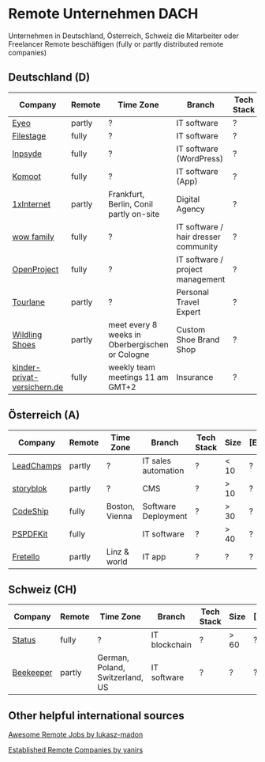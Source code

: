 # Remote Unternehmen DACH
Unternehmen in Deutschland, Österreich, Schweiz die Mitarbeiter oder Freelancer Remote beschäftigen (fully or partly distributed remote companies)

## Deutschland (D)
Company | Remote | Time Zone | Branch | Tech Stack | Size | [E]mployer/[F]reelancer | Job Page
--- | ---| --- | --- | --- | --- | --- | ---
[Eyeo](https://eyeo.com) | partly | ? | IT software | ? | ? | ? | [Jobs](https://eyeo.com/jobs/#!/available_positions)
[Filestage](https://filestage.io) | fully | ? | IT software | ? | ? | ? | [Jobs](https://help.filestage.io/en/articles/1459635-open-positions)
[Inpsyde](https://inpsyde.com) | fully | ? | IT software (WordPress) | ? | ? | ? | [Jobs](https://inpsyde.com/remote-jobs/)
[Komoot](https://www.komoot.de) | fully | ? | IT software (App) | ? | ? | ? | [Jobs](https://www.komoot.de/jobs)
[1xInternet](https://www.1xinternet.de/de) | partly | Frankfurt, Berlin, Conil partly on-site | Digital Agency | ? | ? | ? | [Jobs](https://www.1xinternet.de/de/node/123)
[wow family](https://www.wowfamily.de) | fully | ? | IT software / hair dresser community | ? | ? | ? | [Jobs](https://www.wowfamily.de/career)
[OpenProject](https://www.openproject.org) | fully | ? | IT software / project management | ? | ? | ? | [Jobs](https://www.openproject.org/career)
[Tourlane](https://www.tourlane.com) | partly | ? | Personal Travel Expert | ? | ? | ? | [Jobs](https://careers.tourlane.com)
[Wildling Shoes](https://www.wildling.shoes/) | partly | meet every 8 weeks in Oberbergischen or Cologne | Custom Shoe Brand Shop | ? | ? | ? | [Jobs](https://www.wildling.shoes/pages/jobs)
[kinder-privat-versichern.de](https://www.kinder-privat-versichern.de) | fully | weekly team meetings 11 am GMT+2 | Insurance | ? | ? | ? | [Jobs](https://www.kinder-privat-versichern.de/jobs/)




## Österreich (A)
Company | Remote | Time Zone | Branch | Tech Stack | Size | [E]mployer/[F]reelancer | Job Page
--- | ---| --- | --- | --- | --- | --- | ---
[LeadChamps](https://leadchamps.co) | partly | ? | IT sales automation | ? | < 10 | ? | [Jobs](#)
[storyblok](https://www.storyblok.com) | partly | ? | CMS | ? | > 10 | ? | [Jobs](https://www.storyblok.com/jobs)
[CodeShip](https://codeship.com) | fully | Boston, Vienna | Software Deployment | ? | > 30 | ? | [Jobs](https://codeship.com/jobs)
[PSPDFKit](https://pspdfkit.com) | fully | | IT software | ? | > 40 | ? | [Jobs](https://pspdfkit.com/careers/)
[Fretello](https://fretello.com/) | partly | Linz & world | IT app | ? | ? | ? | [Jobs](https://news.fretello.com/career/)




## Schweiz (CH)
Company | Remote | Time Zone | Branch | Tech Stack | Size | [E]mployer/[F]reelancer | Job Page
--- | ---| --- | --- | --- | --- | --- | ---
[Status](https://status.im) | fully | ? | IT blockchain | ? | > 60 | ? | [Jobs](https://status.im/contribute/open_positions.html)
[Beekeeper](https://www.beekeeper.io/de) | partly | German, Poland, Switzerland, US| IT software | ? | ? | ? | [Jobs](https://www.beekeeper.io/en/company/jobs)


## Other helpful international sources
[Awesome Remote Jobs by lukasz-madon](https://github.com/lukasz-madon/awesome-remote-job)

[Established Remote Companies by yanirs](https://github.com/yanirs/established-remote)


